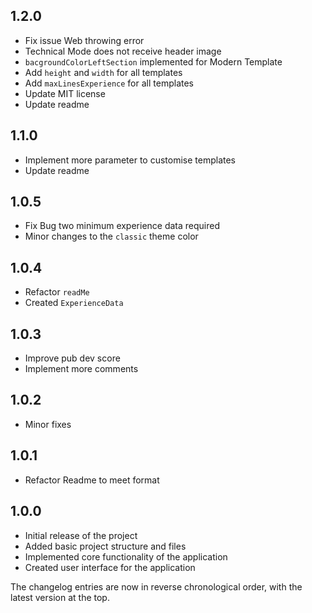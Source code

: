 ## 1.2.0

*  Fix issue Web throwing error
*  Technical Mode does not receive header image
* `bacgroundColorLeftSection` implemented for Modern Template
*  Add `height` and `width` for all templates
*  Add `maxLinesExperience` for all templates
*  Update MIT license
* Update readme

## 1.1.0

* Implement more parameter to customise templates
* Update readme

## 1.0.5

* Fix Bug two minimum experience data required
* Minor changes to the `classic` theme color

## 1.0.4

* Refactor `readMe`
* Created `ExperienceData`

## 1.0.3

* Improve pub dev score
* Implement more comments

## 1.0.2

* Minor fixes

## 1.0.1

* Refactor Readme to meet format

## 1.0.0

* Initial release of the project
* Added basic project structure and files
* Implemented core functionality of the application
* Created user interface for the application

The changelog entries are now in reverse chronological order, with the latest version at the top.